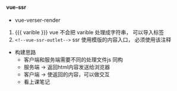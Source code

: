 #### vue-ssr
- vue-verser-render
1. {{{ varible }}} vue 不会把 varible 处理成字符串， 可以导入标签
2. ```<!--vue-ssr-outlet-->``` ssr 使用模版的内容入口， 必须使用该注释

- 构建思路
  - 客户端和服务端需要不同的处理文件js 同构
  - 服务端 -> 返回html内容发送给浏览器
  - 客户端 -> 使返回的内容，可以做交互
  - 看上课笔记